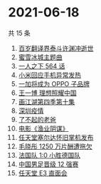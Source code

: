 # 2021-06-18

共 15 条

<!-- BEGIN ZHIHUSEARCH -->
<!-- 最后更新时间 Fri Jun 18 2021 17:07:36 GMT+0800 (China Standard Time) -->
1. [百岁翻译界泰斗许渊冲逝世](https://www.zhihu.com/search?q=许渊冲)
1. [蜜雪冰城主题曲](https://www.zhihu.com/search?q=蜜雪冰城)
1. [一人之下 564 话](https://www.zhihu.com/search?q=一人之下)
1. [小米回应手机异常发热](https://www.zhihu.com/search?q=小米)
1. [一加将成为 OPPO 子品牌](https://www.zhihu.com/search?q=一加)
1. [王一博 理想照耀中国](https://www.zhihu.com/search?q=理想照耀中国)
1. [画江湖第四季第十集](https://www.zhihu.com/search?q=画江湖之不良人第四季)
1. [深圳疫情](https://www.zhihu.com/search?q=深圳疫情)
1. [了不起的老爸](https://www.zhihu.com/search?q=了不起的老爸)
1. [电影《渔业阴谋》](https://www.zhihu.com/search?q=渔业阴谋)
1. [任天堂塞尔达怀旧掌机发布](https://www.zhihu.com/search?q=塞尔达)
1. [毛晓彤 1250 万片酬遭拖欠](https://www.zhihu.com/search?q=毛晓彤)
1. [法国队 1:0 小胜德国队](https://www.zhihu.com/search?q=德法大战)
1. [中国男足晋级 12 强赛](https://www.zhihu.com/search?q=中国男足)
1. [任天堂 E3 直面会](https://www.zhihu.com/search?q=E3)
<!-- END ZHIHUSEARCH -->
